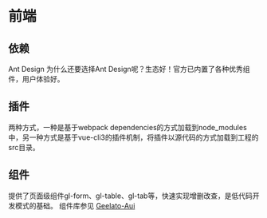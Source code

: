 # 前端
## 依赖
Ant Design
为什么还要选择Ant Design呢？生态好！官方已内置了各种优秀组件，用户体验好。

## 插件
两种方式，一种是基于webpack dependencies的方式加载到node_modules中，另一种方式是基于vue-cli3的插件机制，将插件以源代码的方式加载到工程的src目录。

## 组件
提供了页面级组件gl-form、gl-table、gl-tab等，快速实现增删改查，是低代码开发模式的基础。
组件库参见 [Geelato-Aui](https://www.geelato.org/ui/index.html)
